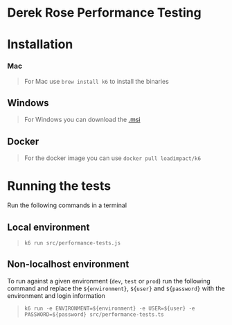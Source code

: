 # Derek Rose Performance Testing
# Installation
### Mac
>For Mac use `brew install k6` to install the binaries

## Windows
>For Windows you can download the [.msi](https://dl.bintray.com/loadimpact/windows/k6-v0.31.1-amd64.msi)

## Docker
>For the docker image you can use `docker pull loadimpact/k6`

# Running the tests
Run the following commands in a terminal
## Local environment
>`k6 run src/performance-tests.js`

## Non-localhost environment
To run against a given environment (`dev`, `test` or `prod`) run the following command and replace the `${environment}`, `${user}` and `${password}` with the environment and login information
>`k6 run -e ENVIRONMENT=${environment} -e USER=${user} -e PASSWORD=${password} src/performance-tests.ts`